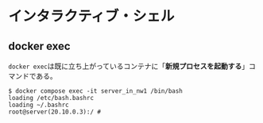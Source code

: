 # インタラクティブ・シェル

## docker exec

`docker exec`は既に立ち上がっているコンテナに「**新規プロセスを起動する**」コマンドである。

```console
$ docker compose exec -it server_in_nw1 /bin/bash
loading /etc/bash.bashrc
loading ~/.bashrc
root@server(20.10.0.3):/ #
```
